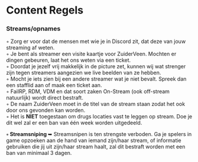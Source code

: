 # Content Regels

### Streams/opnames
◦ Zorg er voor dat de mensen met wie je in Discord zit, dat deze van jouw streaming af weten.<br>
◦ Je bent als streamer een visite kaartje voor ZuiderVeen. Mochten er dingen gebeuren, laat het ons weten via een ticket.<br>
◦ Doordat je jezelf vrij makkelijk in de picture zet, kunnen wij wat strenger zijn tegen streamers aangezien we live beelden van ze hebben. <br>
◦ Mocht je iets zien bij een andere streamer wat je niet bevalt. Spreek dan een stafflid aan of maak een ticket aan.<br>
◦ FailRP, RDM, VDM en dat soort zaken On-Stream (ook off-stream natuurlijk) wordt direct bestraft.<br>
◦ De naam ZuiderVeen moet in de titel van de stream staan zodat het ook door ons gevonden kan worden.<br>
◦ Het is <b>NIET</b> toegestaan om drugs locaties vast te leggen op stream. Doe je dit wel zal er een ban van één week worden uitgedeeld.<br>

<b>◦ Streamsniping </b>
 ➥ Streamsnipen is ten strengste verboden. Ga je spelers in game opzoeken aan de hand van iemand zijn/haar stream, of informatie gebruiken die jij uit zijn/haar stream haalt, zal dit bestraft worden met een ban van minimaal 3 dagen. 

